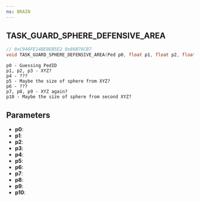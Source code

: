 ```yaml
---
ns: BRAIN
---
```

## TASK_GUARD_SPHERE_DEFENSIVE_AREA

```c
// 0xC946FE14BE0EB5E2 0x86B76CB7
void TASK_GUARD_SPHERE_DEFENSIVE_AREA(Ped p0, float p1, float p2, float p3, float p4, float p5, Any p6, float p7, float p8, float p9, float p10);
```

```
p0 - Guessing PedID  
p1, p2, p3 - XYZ?  
p4 - ???  
p5 - Maybe the size of sphere from XYZ?  
p6 - ???  
p7, p8, p9 - XYZ again?  
p10 - Maybe the size of sphere from second XYZ?  
```

## Parameters
* **p0**: 
* **p1**: 
* **p2**: 
* **p3**: 
* **p4**: 
* **p5**: 
* **p6**: 
* **p7**: 
* **p8**: 
* **p9**: 
* **p10**: 

